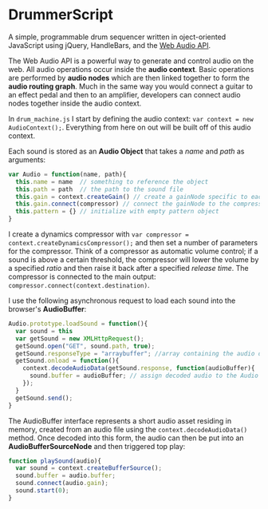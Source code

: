 # DrummerScript

A simple, programmable drum sequencer written in oject-oriented JavaScript using jQuery, HandleBars, and the [Web Audio API](https://developer.mozilla.org/en-US/docs/Web/API/Web_Audio_API). 


The Web Audio API is a powerful way to generate and control audio on the web. All audio operations occur inside the **audio context**. Basic operations are performed by **audio nodes** which are then linked together to form the **audio routing graph**. Much in the same way you would connect a guitar to an effect pedal and then to an amplifier, developers can connect audio nodes together inside the audio context.  


In ```drum_machine.js``` I start by defining the audio context: ```var context = new AudioContext();```. Everything from here on out will be built off of this audio context. 

Each sound is stored as an **Audio Object** that takes a *name* and *path* as arguments:

```javascript
var Audio = function(name, path){
  this.name = name  // something to reference the object
  this.path = path  // the path to the sound file
  this.gain = context.createGain() // create a gainNode specific to each Audio object (again using the context)
  this.gain.connect(compressor) // connect the gainNode to the compressor (explained below)
  this.pattern = {} // initialize with empty pattern object
}
```

I create a dynamics compressor with ```var compressor = context.createDynamicsCompressor();``` and then set a number of parameters for the compressor. Think of a compressor as automatic volume control; if a sound is above a certain threshold, the compressor will lower the volume by a specified *ratio* and then raise it back after a specified *release time*. The compressor is connected to the main output: ```compressor.connect(context.destination)```. 

I use the following asynchronous request to load each sound into the browser's **AudioBuffer**: 

```javascript
Audio.prototype.loadSound = function(){
  var sound = this
  var getSound = new XMLHttpRequest();
  getSound.open("GET", sound.path, true);
  getSound.responseType = "arraybuffer"; //array containing the audio data to be decoded
  getSound.onload = function(){
    context.decodeAudioData(getSound.response, function(audioBuffer){
      sound.buffer = audioBuffer; // assign decoded audio to the Audio object
    });
  }
  getSound.send();
}
```

The AudioBuffer interface represents a short audio asset residing in memory, created from an audio file using the ```context.decodeAudioData()``` method. Once decoded into this form, the audio can then be put into an **AudioBufferSourceNode** and then triggered top play:

```javascript
function playSound(audio){
  var sound = context.createBufferSource();
  sound.buffer = audio.buffer;
  sound.connect(audio.gain);
  sound.start(0);
}
```





